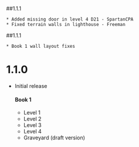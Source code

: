##1.1.1

    * Added missing door in level 4 D21 - SpartanCPA
    * Fixed terrain walls in lighthouse - Freeman

##1.1.1

    * Book 1 wall layout fixes

# 1.1.0

* Initial release

    #### Book 1
    * Level 1
    * Level 2
    * Level 3
    * Level 4
    * Graveyard (draft version) 
